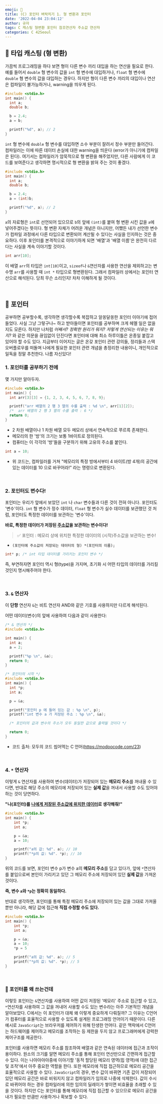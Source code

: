 ```yaml
---
emoji: 🌱
title: (C) 포인터 벼락치기 1. 형 변환과 포인터
date: '2022-04-04 23:04:12'
author: 규자
tags: C 캐스팅 형변환 포인터 참조연산자 주소값 연산자
categories: C 42Seoul
---
```

## 🔄 타입 캐스팅 (형 변환)
가끔씩 프로그래밍을 하다 보면 형이 다른 변수 끼리 대입을 하는 연산을 필요로 한다. 예를 들어서 `double` 형 변수의 값을 `int` 형 변수에 대입하거나, `float` 형 변수에 `double` 형 변수의 값을 대입하는 경우다. 하지만 형이 다른 변수 끼리의 대입이나 연산은 컴파일이 불가능하거나, warning을 띄우게 된다.
```cpp
#include <stdio.h>
int main() {
  int a;
  double b;

  b = 2.4;
  a = b;

  printf("%d", a); // 2
}
```
`int` 형 변수에 `double` 형 변수를 대입하면 소수 부분이 잘려서 정수 부분만 들어간다. 컴파일러는 이에 따른 데이터 손실에 대한 warning을 띄운다 (error가 아니기에 컴파일은 된다). 여기서는 컴파일러가 암묵적으로 형 변환을 해주었지만, 다른 사람에게 이 코드를 보여준다고 생각하면 명시적으로 형 변환을 밝혀 주는 것이 좋겠다.
```cpp
#include <stdio.h>
int main() {
  int a;
  double b;

  b = 2.4;
  a = (int)b;

  printf("%d", a); // 2
}
```
 `a`의 자료형은 `int`로 선언되어 있으므로 `b`의 앞에 `(int)`를 붙여 형 변환 시킨 값을 `a`에 넣어주겠다는 뜻이다. 형 변환 자체가 어려운 개념은 아니지만, 어쨌든 내가 선언한 변수가 컴파일 과정에서 다른 타입으로 변환되어 계산될 수 있다는 사실을 인지하는 것은 중요하다. 이후 포인터를 본격적으로 이야기하게 되면 '배열'과 '배열 이름'은 완전히 다르다는 사실을 계속 이야기할 것이다.
 ```cpp
int arr[10];
```
이 배열 `arr`의 타입은 `int[10]`이고, `sizeof`나 `&`연산자를 사용한 연산을 제외하고는 변수명 `arr`를 사용할 때 `int *` 타입으로 형변환된다. 그래서 컴파일러 상에서는 포인터 연산으로 해석된다. 당최 무슨 소리인지! 차차 이해하게 될 것이다.

<br/>

## 🏹 포인터
공부하면 공부할수록, 생각하면 생각할수록 복잡하고 알쏭달쏭한 포인터 이야기에 접어들었다. 사실 그냥 그렇구나~ 하고 받아들이면 포인터를 공부하며 크게 헤멜 일은 없을지도 모른다. 하지만 나처럼 *어째서? 정확한 원리가 뭐지? 저렇게 연산되는 이유는 뭐지?* 와 같은 의문을 끊임없이 던진다면 포인터에 대해 최소 하루이틀은 온종일 붙잡고 있어야 할 수도 있다. 지금부터 이어지는 글은 온갖 포인터 관련 강의들, 정리들과 스택오버플로우를 떠돌며 나에게 필요한 포인터 관련 개념을 총정리한 내용이니, 개인적으로 일독을 정말 추천한다. 나름 자신있다!

### 1. 포인터를 공부하기 전에

몇 가지만 알아두자.

```cpp
#include <stdio.h>
int main() {
  int arr[3][3] = {1, 2, 3, 4, 5, 6, 7, 8, 9};

  printf("arr 배열의 2 행 3 열의 수를 출력 : %d \n", arr[1][2]);
  /*  arr 배열의 2 행 3 열의 수를 출력 : 6 */
  return 0;
}
```
- 2 차원 배열이나 1 차원 배열 모두 메모리 상에서 연속적으로 쭈르륵 존재한다.
- 메모리의 한 '방'의 크기는 보통 1바이트로 정의된다.
- 컴퓨터는 이 각각의 '방'들을 구분하기 위해 고유의 주소를 붙인다.
```cpp
int a = 10;
```
- 위 코드는, 컴파일러를 거쳐 "메모리의 특정 방에서부터 4 바이트(방 4개)의 공간에 있는 데이터를 10 으로 바꾸어라!" 라는 명령으로 변환된다.

<br/>

### 2. 포인터도 변수다!
포인터는 우리가 앞에서 보았던 `int` 나 `char` 변수들과 다른 것이 전혀 아니다. 포인터도 '변수'이다. `int` 형 변수가 정수 데이터, `float` 형 변수가 실수 데이터를 보관했던 것 처럼, 포인터도 특정한 데이터를 보관하는 '변수'이다.

**바로, 특정한 데이터가 저장된 <u>주소값</u>을 보관하는 변수이다!**
> ✅ 포인터 : 메모리 상에 위치한 특정한 데이터의 (시작)주소값을 보관하는 변수!

- `(포인터에 주소값이 저장되는 데이터의 형) *(포인터의 이름);`
```cpp
int* p; /* int 타입 데이터를 가리키는 포인터 변수 */
```
즉, 부연하자면 포인터 역시 형(type)을 가지며, 초기화 시 어떤 타입의 데이터를 가리킬 것인지 명시해주어야 한다.

<br/>

### 3. `&` 연산자
이 **단항** 연산자 `&`는 비트 연산자 AND와 같은 기호를 사용하지만 다르게 해석된다.

어떤 데이터(변수)의 앞에 사용하여 다음과 같이 사용한다:
```cpp
/* & 연산자 */
#include <stdio.h>

int main() {
  int a;
  a = 2;

  printf("%p \n", &a);
  return 0;
}
```
```cpp
/* 포인터의 시작 */
#include <stdio.h>
int main() {
  int *p;
  int a;

  p = &a;

  printf("포인터 p 에 들어 있는 값 : %p \n", p);
  printf("int 변수 a 가 저장된 주소 : %p \n", &a);

  /* 포인터의 값과 변수의 주소가 모두 동일한 값으로 출력될 것이다 */

  return 0;
}

```
- 코드 출처: 모두의 코드 씹어먹는 C 언어(https://modoocode.com/23)

<br/>

### 4. `*` 연산자
이렇게 `&` 연산자를 사용하여 변수(데이터)가 저장되어 있는 **메모리 주소**를 꺼내올 수 있다면, 반대로 해당 주소의 메모리에 저장되어 있는 **실제 값**을 꺼내서 사용할 수도 있어야 하는 것이 당연하다.

**"나(포인터)를 <u>나에게 저장된 주소값에 위치한 데이터</u>로 생각해줘!"**

```cpp
#include <stdio.h>
int main() {
    int *p;
    int a;

    p = &a;
    a = 10;

    printf("a의 값: %d". a); // 10
    printf("*p의 값: %d". *p); // 10
}
```
위의 코드를 보면, 포인터 변수 p가 변수 a의 **메모리 주소**를 담고 있다가, 앞에 `*`연산자를 붙임으로써 본인이 가리키고 있던 그 메모리 주소에 저장되어 있던 **실제 값**을 가져온 것이다.

**즉, 변수 `a`와 `*p`는 정확히 동일하다.**

반대로 생각하면, 포인터를 통해 특정 메모리 주소에 저장되어 있는 값을 그대로 가져올 뿐만 아니라, 해당 값에 접근해 **직접 수정할 수도 있다.**

```cpp
#include <stdio.h>
int main() {
    int *p;
    int a;

    p = &a;
    a = 10;
    *p = 5

    printf("a의 값: %d". a); // 5
    printf("*p의 값: %d". *p); // 5
}
```

<br/>

### 🤔 포인터를 왜 쓰는건데
이렇듯 포인터는 `&`연산자를 사용하여 어떤 값이 저장된 '메모리' 주소로 접근할 수 있고, `*`연산자를 사용하여 그 값을 꺼내어 사용할 수도 있는 변수라는 아주 기본적인 개념을 알아보았다. C에서는 이 포인터가 대체 왜 이렇게 중요하게 다뤄질까? 그 이유는 C언어가 컴퓨터를 효율적으로 사용할 수 있도록 설계된 프로그래밍 언어이기 때문이다. 다른 예시로 `JavaScript`는 브라우저를 제어하기 위해 탄생한 언어다. 같은 맥락에서 C언어는 하드웨어를 제어하고 메모리를 조작하는 등 제한을 두지 않고 프로그래머에게 강력한 제어구조를 제공한다. 

포인터를 사용하면 메모리 주소를 참조하여 배열과 같은 연속된 데이터에 접근과 조작이 용이하다. 원소의 크기를 알면 메모리 주소를 통해 포인터 연산만으로 간편하게 접근할 수 있다. 이는 나아아아아중에 이야기할 '동적 할당된 메모리 영역(힙 영역)에 대한 접근 및 조작'에서 아주 중요한 역할을 한다. 또한 메모리에 직접 접근하므로 메모리 공간을 효율적으로 사용할 수 있다. `JavaScript`의 경우, 변수 값이 바뀌면 기존 값이 저장되어 있던 메모리 공간은 바로 비워지지 않고 컴파일러가 임의로 나중에 삭제한다. 값이 수시로 바뀌어야 하는 경우 컴파일러에 의한 임의의 딜레이가 쌓이면 비효율을 초래할 수 있을 것이다. 하지만 C는 포인터를 통해 메모리에 직접 접근할 수 있으므로 메모리 공간을 내가 필요한 만큼만 사용하거나 확보할 수 있다. 

```toc
```
